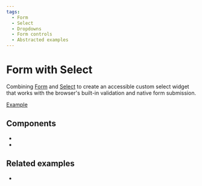```yaml
---
tags:
  - Form
  - Select
  - Dropdowns
  - Form controls
  - Abstracted examples
---
```


# Form with Select

<div data-description>

Combining [Form](/components/form) and [Select](/components/select) to create an accessible custom select widget that works with the browser's built-in validation and native form submission.

</div>

<div data-tags></div>

<a href="./index.tsx" data-playground>Example</a>

## Components

<div data-cards="components">

- [](/components/form)
- [](/components/select)

</div>

## Related examples

<div data-cards="examples">

- [](/examples/form-radio)

</div>

